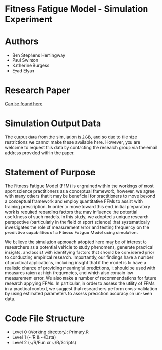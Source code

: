 # Fitness Fatigue Model - Simulation Experiment

# Authors
* Ben Stephens Hemingway
* Paul Swinton
* Katherine Burgess
* Eyad Elyan

# Research Paper
[Can be found here](https://journals.sagepub.com/doi/full/10.1177/1747954119887721)

# Simulation Output Data
The output data from the simulation is 2GB, and so due to file size restrictions we cannot
make these available here. However, you are welcome to request this data by contacting the research group via the email address provided within the paper.

# Statement of Purpose

The Fitness Fatigue Model (FFM) is engrained within the workings of most sport 
science practitioners as a conceptual framework, however, we agree with many others
that it may be beneficial for practitioners to move beyond a conceptual framework
and employ quantitative FFMs to assist with training prescription. In order to
move toward this end, initial preparatory work is required regarding factors that may
influence the potential usefulness of such models. In this study, we adopted a unique
research perspective (particularly in the field of sport science) that systematically
investigates the role of measurement error and testing frequency on the predictive
capabilities of a Fitness Fatigue Model using simulation.

We believe the simulation approach adopted here may be of interest to researchers as
a potential vehicle to study phenomena, generate practical insights, and assist with
identifying factors that should be considered prior to conducting empirical research.
Importantly, our findings have a number of practical applications, including insight that
if the model is to have a realistic chance of providing meaningful predictions, it should
be used with measures taken at high frequencies, and which also contain low measurement error. We also make a number of recommendations for future research applying FFMs. In particular, in order to assess the utility of FFMs in a practical context, we suggest that researchers perform cross-validation by using estimated parameters to assess prediction accuracy on un-seen data.

# Code File Structure
* Level 0 (Working directory): Primary.R
* Level 1 (~/R & ~/Data)
* Level 2 (~/R/Fun or ~/R/Scripts)
